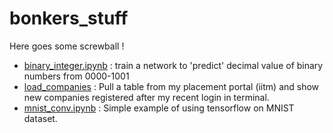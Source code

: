 # bonkers_stuff
Here goes some screwball !
* [binary_integer.ipynb](binary_integer.ipynb) : train a network to 'predict' decimal value of binary numbers from 0000-1001 
* [load_companies](load_companies/juggard.py) : Pull a table from my placement portal (iitm) and show new companies registered after my recent login in terminal.
* [mnist_conv.ipynb](mnist_conv.ipynb) : Simple example of using tensorflow on MNIST dataset.
